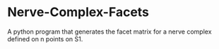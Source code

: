 # Nerve-Complex-Facets

A python program that generates the facet matrix for a nerve complex defined on n points on S1. 

